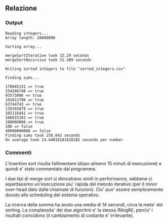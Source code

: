 ## Relazione

### Output
```
Reading integers...
Array length: 20000000

Sorting array...

mergeSortIterative took 32.29 seconds
mergeSortRecursive took 31.309 seconds

Writing sorted integers to file "sorted_integers.csv"

Finding sums...

178045131 => true
154266748 => true
93573006 => true
191011796 => true
63744743 => true
139183879 => true
102116441 => true
166015103 => true
100000000 => true
100 => false
40000000000 => false
Finding sums took 158.842 seconds
On average took 14.44018181818182 seconds per number
```

### Commenti

L'insertion sort risulta fallimentare (dopo almeno 15 minuti di esecuzione) e quindi e' stato commentato dal programma.

I due tipi di merge sort si dimostrano simili in performance, sebbene ci aspettassimo un'esecuzione piu' rapida del metodo iterativo (per il minor over-head dato dalle chiamate di funzioni). Cio' puo' essere semplicemente dovuto allo scheduling del sistema operativo.

La ricerca della somma ha avuto una media di 14 secondi, circa la meta' del sorting. La complessita' dei due algoritmi e' la stessa (NlogN), percio' i risultati coincidono (il cambiamento di costante e' irrilevante).
